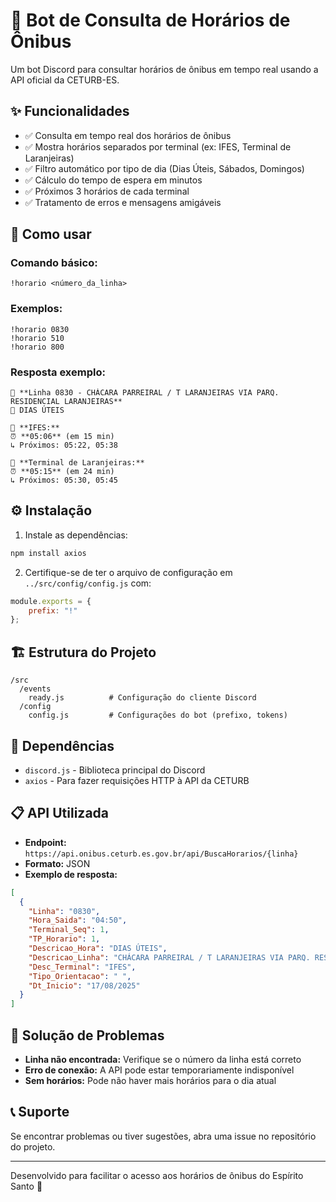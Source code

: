 # 🚌 Bot de Consulta de Horários de Ônibus

Um bot Discord para consultar horários de ônibus em tempo real usando a API oficial da CETURB-ES.

## ✨ Funcionalidades

- ✅ Consulta em tempo real dos horários de ônibus
- ✅ Mostra horários separados por terminal (ex: IFES, Terminal de Laranjeiras)
- ✅ Filtro automático por tipo de dia (Dias Úteis, Sábados, Domingos)
- ✅ Cálculo do tempo de espera em minutos
- ✅ Próximos 3 horários de cada terminal
- ✅ Tratamento de erros e mensagens amigáveis

## 🚀 Como usar

### Comando básico:
```
!horario <número_da_linha>
```

### Exemplos:
```
!horario 0830
!horario 510
!horario 800
```

### Resposta exemplo:
```
🚌 **Linha 0830 - CHÁCARA PARREIRAL / T LARANJEIRAS VIA PARQ. RESIDENCIAL LARANJEIRAS**
📅 DIAS ÚTEIS

📍 **IFES:**
⏰ **05:06** (em 15 min)
↳ Próximos: 05:22, 05:38

📍 **Terminal de Laranjeiras:**
⏰ **05:15** (em 24 min)
↳ Próximos: 05:30, 05:45
```

## ⚙️ Instalação

1. Instale as dependências:
```bash
npm install axios
```

2. Certifique-se de ter o arquivo de configuração em `../src/config/config.js` com:
```javascript
module.exports = {
    prefix: "!" 
};
```

## 🏗️ Estrutura do Projeto

```
/src
  /events
    ready.js          # Configuração do cliente Discord
  /config
    config.js         # Configurações do bot (prefixo, tokens)
```

## 🔧 Dependências

- `discord.js` - Biblioteca principal do Discord
- `axios` - Para fazer requisições HTTP à API da CETURB

## 📋 API Utilizada

- **Endpoint:** `https://api.onibus.ceturb.es.gov.br/api/BuscaHorarios/{linha}`
- **Formato:** JSON
- **Exemplo de resposta:**
```json
[
  {
    "Linha": "0830",
    "Hora_Saida": "04:50",
    "Terminal_Seq": 1,
    "TP_Horario": 1,
    "Descricao_Hora": "DIAS ÚTEIS",
    "Descricao_Linha": "CHÁCARA PARREIRAL / T LARANJEIRAS VIA PARQ. RESIDENCIAL LARANJEIRAS",
    "Desc_Terminal": "IFES",
    "Tipo_Orientacao": " ",
    "Dt_Inicio": "17/08/2025"
  }
]
```

## 🐛 Solução de Problemas

- **Linha não encontrada:** Verifique se o número da linha está correto
- **Erro de conexão:** A API pode estar temporariamente indisponível
- **Sem horários:** Pode não haver mais horários para o dia atual

## 📞 Suporte

Se encontrar problemas ou tiver sugestões, abra uma issue no repositório do projeto.

---

Desenvolvido para facilitar o acesso aos horários de ônibus do Espírito Santo 🚀
